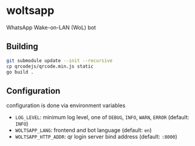# woltsapp

WhatsApp Wake-on-LAN (WoL) bot

## Building

```sh
git submodule update --init --recursive
cp qrcodejs/qrcode.min.js static
go build .
```

## Configuration

configuration is done via environment variables

- `LOG_LEVEL`: minimum log level, one of `DEBUG`, `INFO`, `WARN`, `ERROR`
(default: `INFO`)
- `WOLTSAPP_LANG`: frontend and bot language (default: `en`)
- `WOLTSAPP_HTTP_ADDR`: qr login server bind address (default: `:8000`)
